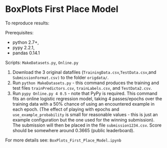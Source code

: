 
BoxPlots First Place Model
==========================

To reproduce results:

Prerequisites:
* python 2.7+,
* pypy 2.2.1,
* pandas 0.14.1

Scripts: `MakeDatasets.py`, `Online.py`

1.  Download the 3 original datafiles (`TrainingData.csv`,`TestData.csv`,and `SubmissionFormat.csv)` to the folder  `origdata/`.
2.  Run `python MakeDatasets.py` - this command produces the training and test files `trainPredictors.csv`, `trainLabels.csv`, and `TestData2.csv`.
3.  Run `pypy Online.py 4 0.5` - note that PyPy is required. This command fits an online logistic regression model, taking 4 passes/epochs over the training data with a 50% chance of using an encountered example in each epoch. (The effect of playing with epochs and `use_example_probability` is small for reasonable values - this is just an example configuration but the one used for the winning submission).
The submission will then be placed in the file `submission1234.csv`. Score should be somewhere around 0.3665 (public leaderboard).

For more details see: `BoxPlots_First_Place_Model.ipynb`
